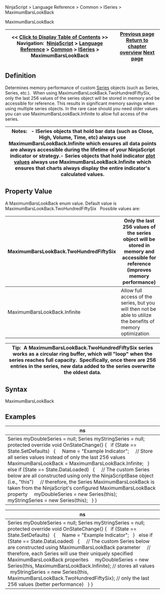 ﻿
NinjaScript > Language Reference > Common > ISeries<T> > MaximumBarsLookBack

MaximumBarsLookBack

| << [Click to Display Table of Contents](maximumbarslookback.md) >> **Navigation:**     [NinjaScript](ninjascript.md) > [Language Reference](language_reference_wip.md) > [Common](common.md) > [ISeries<T>](iseriest.md) > MaximumBarsLookBack | [Previous page](isvaliddatapointat.md) [Return to chapter overview](iseriest.md) [Next page](onbarupdate.md) |
| --- | --- |
## Definition
Determines memory performance of custom [Series<T>](seriest.md) objects (such as Series<double>, Series<long>, etc.).  When using MaximumBarsLookBack.TwoHundredFiftySix, only the last 256 values of the series object will be stored in memory and be accessible for reference. This results in significant memory savings when using multiple series objects. In the rare case should you need older values you can use MaximumBarsLookBack.Infinite to allow full access of the series.
 

| Notes:   - ISeries<T> objects that hold bar data (such as Close, High, Volume, Time, etc) always use MaximumBarsLookBack.Infinite which ensures all data points are always accessible during the lifetime of your NinjaScript indicator or strategy.- Series<double> objects that hold indicator [plot values](values.md) always use MaximumBarsLookBack.Infinite which ensures that charts always display the entire indicator's calculated values. |
| --- |
## 
## 
## Property Value
A MaximumBarsLookBack enum value. Default value is MaximumBarsLookBack.TwoHundredFiftySix
 
 Possible values are:

| MaximumBarsLookBack.TwoHundredFiftySix | Only the last 256 values of the series object will be stored in memory and accessible for reference (improves memory performance) |
| --- | --- |
| MaximumBarsLookBack.Infinite | Allow full access of the series, but you will then not be able to utilize the benefits of memory optimization |

| Tip:  A MaximumBarsLookBack.TwoHundredFiftySix series works as a circular ring buffer, which will "loop" when the series reaches full capacity.  Specifically, once there are 256 entries in the series, new data added to the series overwrite the oldest data. |
| --- |

## Syntax
MaximumBarsLookBack
 
## Examples

| ns |
| --- |
| Series<double> myDoubleSeries = null; Series<string> myStringSeries = null;   protected override void OnStateChange() {    if (State == State.SetDefaults)    {      Name = "Example Indicator";      // Store all series values instead of only the last 256 values      MaximumBarsLookBack = MaximumBarsLookBack.Infinite;    }    else if (State == State.DataLoaded)    {      // The custom Series<t> below are all constructed using only the NinjaScriptBase object (i.e., "this")      // therefore, the Series<T> MaximumBarsLookBack is taken from the NinjaScript's configured MaximumBarsLookBack property      myDoubleSeries = new Series<double>(this);      myStringSeries = new Series<string>(this);    } } |

| ns |
| --- |
| Series<double> myDoubleSeries = null; Series<string> myStringSeries = null;   protected override void OnStateChange() {    if (State == State.SetDefaults)    {      Name = "Example Indicator";    }    else if (State == State.DataLoaded)    {      // The custom Series<t> below are constructed using MaximumBarsLookBack parameter      // therefore, each Series<t> will use their uniquely specified MaximumBarsLookBack properites      myDoubleSeries = new Series<double>(this, MaximumBarsLookBack.Infinite); // stores all values      myStringSeries = new Series<string>(this, MaximumBarsLookBack.TwoHundredFiftySix); // only the last 256 values (better performance)    } } |
